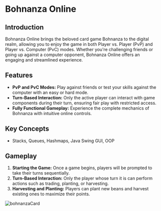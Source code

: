 # Bohnanza Online

## Introduction

Bohnanza Online brings the beloved card game Bohnanza to the digital realm, allowing you to enjoy the game in both Player vs. Player (PvP) and Player vs. Computer (PvC) modes. Whether you're challenging friends or going up against a computer opponent, Bohnanza Online offers an engaging and streamlined experience.

## Features

- **PvP and PvC Modes:** Play against friends or test your skills against the computer with an easy or hard mode.
- **Turn-Based Interaction:** Only the active player can interact with game components during their turn, ensuring fair play with restricted access.
- **Fully Functional Gameplay:** Experience the complete mechanics of Bohnanza with intuitive online controls.

## Key Concepts
- Stacks, Queues, Hashmaps, Java Swing GUI, OOP

## Gameplay

1. **Starting the Game:** Once a game begins, players will be prompted to take their turns sequentially.
2. **Turn-Based Interaction:** Only the player whose turn it is can perform actions such as trading, planting, or harvesting.
3. **Harvesting and Planting:** Players can plant new beans and harvest existing ones to maximize their points.

![bohnanzaCard](https://github.com/user-attachments/assets/0c0b00ac-2312-4a59-8af0-c74527d26bad)

